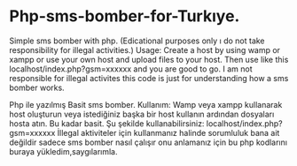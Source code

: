 # Php-sms-bomber-for-Turkıye.
Simple sms bomber with php. (Edicational purposes only ı do not take responsibility for illegal activities.)
Usage: Create a host by using wamp or xampp or use your own host and upload files to your host. Then use like this localhost/index.php?gsm=xxxxxx and you are good to go.
I am not responsible for illegal activites this code is just for understanding how a sms bomber works.

Php ile yazılmış Basit sms bomber. Kullanım: Wamp veya xampp kullanarak host oluşturun veya istediğiniz başka bir host kullanın ardından dosyaları hosta atın. Bu kadar basit.
Şu şekilde kullanabilirsiniz: localhost/index.php?gsm=xxxxxx İllegal aktiviteler için kullanmanız halinde sorumluluk bana ait değildir sadece sms bomber nasıl çalışır onu anlamanız için
bu php kodlarını buraya yükledim,saygılarımla.

